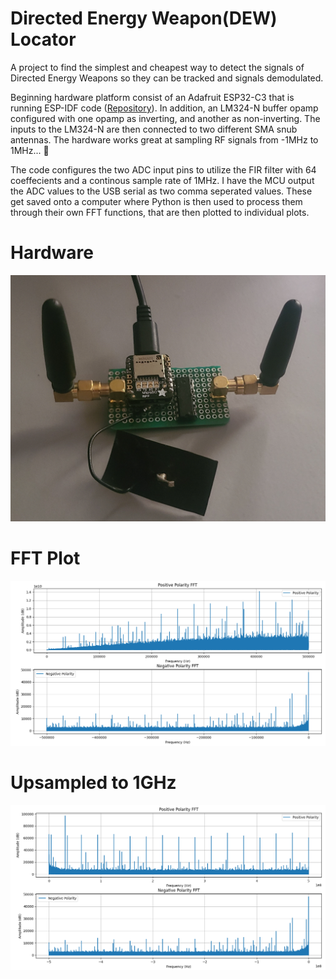 # Directed Energy Weapon(DEW) Locator
A project to find the simplest and cheapest way to detect the signals of Directed Energy Weapons so they can be tracked and signals demodulated.

Beginning hardware platform consist of an Adafruit ESP32-C3 that is running ESP-IDF code (<a href="https://github.com/dustinlaroche/ESP32C3_Dual_Wifi">Repository</a>). In addition, an LM324-N buffer opamp configured with one opamp as inverting, and another as non-inverting. The inputs to the LM324-N are then connected to two different SMA snub antennas. The hardware works great at sampling RF signals from -1MHz to 1MHz...  :grimacing:

The code configures the two ADC input pins to utilize the FIR filter with 64 coeffecients and a continous sample rate of 1MHz. I have the MCU output the ADC values to the USB serial as two comma seperated values. These get saved onto a computer where Python is then used to process them through their own FFT functions, that are then plotted to individual plots.

<h1>Hardware</h1>

<img src="https://github.com/dustinlaroche/DEW-Locator/blob/main/Hardware/Hardware.jpg" />


<h1>FFT Plot</h1>

<img src="https://github.com/dustinlaroche/DEW-Locator/blob/main/Plots/Figure_1.png" />


<h1>Upsampled to 1GHz</h1>

<img src="https://github.com/dustinlaroche/DEW-Locator/blob/main/Plots/Python_1GHz_Plot.png" />
